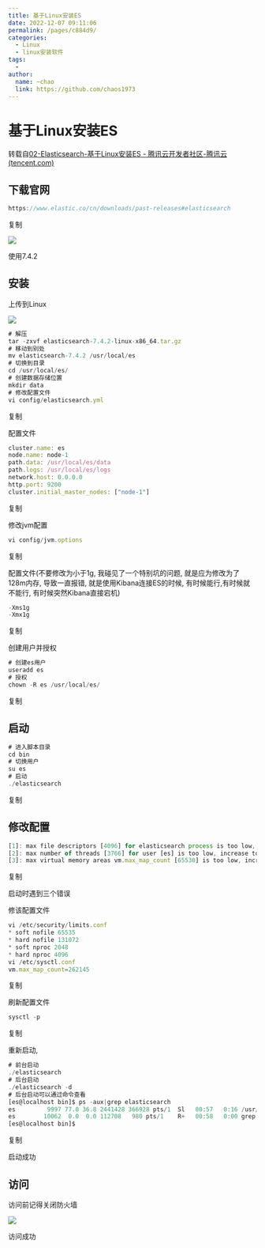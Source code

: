 ```yaml
---
title: 基于Linux安装ES
date: 2022-12-07 09:11:06
permalink: /pages/c884d9/
categories:
  - Linux
  - linux安装软件
tags:
  - 
author: 
  name: ~chao
  link: https://github.com/chaos1973 
---
```

# 基于Linux安装ES

转载自[02-Elasticsearch-基于Linux安装ES - 腾讯云开发者社区-腾讯云 (tencent.com)](https://cloud.tencent.com/developer/article/2133012)



## 下载官网

```javascript
https://www.elastic.co/cn/downloads/past-releases#elasticsearch
```

复制

![](https://ask.qcloudimg.com/http-save/yehe-7813369/82d63c327c0bae5d5eb1ba61ca04a9eb.png?imageView2/2/w/1620)

使用7.4.2

## 安装

上传到Linux

![](https://ask.qcloudimg.com/http-save/yehe-7813369/8d58f544a6a7dfb376a2459d5994d573.png?imageView2/2/w/1620)

```javascript
# 解压
tar -zxvf elasticsearch-7.4.2-linux-x86_64.tar.gz
# 移动到别处
mv elasticsearch-7.4.2 /usr/local/es
# 切换到目录
cd /usr/local/es/
# 创建数据存储位置
mkdir data
# 修改配置文件
vi config/elasticsearch.yml
```

复制

配置文件

```javascript
cluster.name: es
node.name: node-1
path.data: /usr/local/es/data
path.logs: /usr/local/es/logs
network.host: 0.0.0.0
http.port: 9200
cluster.initial_master_nodes: ["node-1"]
```

复制

修改jvm配置

```javascript
vi config/jvm.options
```

复制

配置文件(不要修改为小于1g, 我碰见了一个特别坑的问题, 就是应为修改为了128m内存, 导致一直报错, 就是使用Kibana连接ES的时候, 有时候能行,有时候就不能行, 有时候突然Kibana直接宕机)

```javascript
-Xms1g
-Xmx1g
```

复制

创建用户并授权

```javascript
# 创建es用户
useradd es
# 授权
chown -R es /usr/local/es/
```

复制

## 启动

```javascript
# 进入脚本目录
cd bin
# 切换用户
su es
# 启动
./elasticsearch
```

复制

## 修改配置

```javascript
[1]: max file descriptors [4096] for elasticsearch process is too low, increase to at least [65535]
[2]: max number of threads [3766] for user [es] is too low, increase to at least [4096]
[3]: max virtual memory areas vm.max_map_count [65530] is too low, increase to at least [262144]
```

复制

启动时遇到三个错误

修该配置文件

```javascript
vi /etc/security/limits.conf
* soft nofile 65535
* hard nofile 131072
* soft nproc 2048
* hard nproc 4096
vi /etc/sysctl.conf
vm.max_map_count=262145
```

复制

刷新配置文件

```javascript
sysctl -p
```

复制

重新启动,

```javascript
# 前台启动
./elasticsearch
# 后台启动
./elasticsearch -d
# 后台启动可以通过命令查看
[es@localhost bin]$ ps -aux|grep elasticsearch
es         9997 77.0 36.8 2441428 366928 pts/1  Sl   00:57   0:16 /usr/local/es/jdk/bin/java -Xms128m -Xmx128m -XX:+UseConcMarkSweepGC -XX:CMSInitiatingOccupancyFraction=75 -XX:+UseCMSInitiatingOccupancyOnly -Des.networkaddress.cache.ttl=60 -Des.networkaddress.cache.negative.ttl=10 -XX:+AlwaysPreTouch -Xss1m -Djava.awt.headless=true -Dfile.encoding=UTF-8 -Djna.nosys=true -XX:-OmitStackTraceInFastThrow -Dio.netty.noUnsafe=true -Dio.netty.noKeySetOptimization=true -Dio.netty.recycler.maxCapacityPerThread=0 -Dio.netty.allocator.numDirectArenas=0 -Dlog4j.shutdownHookEnabled=false -Dlog4j2.disable.jmx=true -Djava.io.tmpdir=/tmp/elasticsearch-15183704503458131076 -XX:+HeapDumpOnOutOfMemoryError -XX:HeapDumpPath=data -XX:ErrorFile=logs/hs_err_pid%p.log -Xlog:gc*,gc+age=trace,safepoint:file=logs/gc.log:utctime,pid,tags:filecount=32,filesize=64m -Djava.locale.providers=COMPAT -Dio.netty.allocator.type=unpooled -XX:MaxDirectMemorySize=67108864 -Des.path.home=/usr/local/es -Des.path.conf=/usr/local/es/config -Des.distribution.flavor=default -Des.distribution.type=tar -Des.bundled_jdk=true -cp /usr/local/es/lib/* org.elasticsearch.bootstrap.Elasticsearch -d
es        10062  0.0  0.0 112708   980 pts/1    R+   00:58   0:00 grep --color=auto elasticsearch
[es@localhost bin]$
```

复制

启动成功

## 访问

访问前记得关闭防火墙

![](https://ask.qcloudimg.com/http-save/yehe-7813369/212a950c01f071712052c3da35b2a61d.png?imageView2/2/w/1620)

访问成功